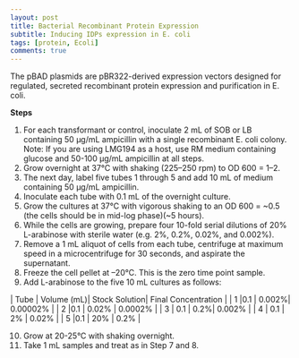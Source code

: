 ```yaml
---
layout: post
title: Bacterial Recombinant Protein Expression 
subtitle: Inducing IDPs expression in E. coli
tags: [protein, Ecoli]
comments: true
---
```


The pBAD plasmids are pBR322-derived expression vectors designed for regulated, secreted recombinant protein expression and purification in E. coli. 

**Steps**
1. For each transformant or control, inoculate 2 mL of SOB or LB containing 50 µg/mL ampicillin with a single recombinant E. coli colony. Note: If you are using LMG194 as a host, use RM medium containing glucose and 50-100 µg/mL ampicillin at all steps. 
2. Grow overnight at 37°C with shaking (225–250 rpm) to OD 600  = 1–2. 
3. The next day, label five tubes 1 through 5 and add 10 mL of medium containing 50 µg/mL ampicillin.  
4. Inoculate each tube with 0.1 mL of the overnight culture. 
5. Grow the cultures at 37°C with vigorous shaking to an OD 600  = ~0.5 (the cells should be in mid-log phase)(~5 hours).
6. While the cells are growing, prepare four 10-fold serial dilutions of 20% L-arabinose with sterile water (e.g. 2%, 0.2%, 0.02%, and 0.002%).  
7. Remove a 1 mL aliquot of cells from each tube, centrifuge at maximum speed in a microcentrifuge for 30 seconds, and aspirate the supernatant. 
8. Freeze the cell pellet at –20°C. This is the zero time point sample. 
9. Add L-arabinose to the five 10 mL cultures as follows:

| Tube | Volume (mL)| Stock Solution| Final Concentration | 
| 1 |0.1 | 0.002%| 0.00002% |
| 2 |0.1 | 0.02% | 0.0002% |
| 3 | 0.1 | 0.2%| 0.002% |
| 4 | 0.1 | 2% | 0.02% |
| 5 |0.1 | 20% | 0.2% |

10.  Grow at 20-25°C with shaking overnight.  
11.  Take 1 mL samples and treat as in Step 7 and 8. 
